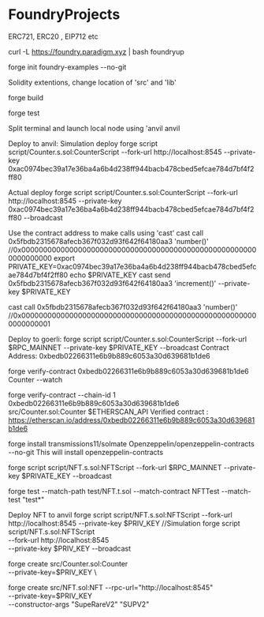 # FoundryProjects

ERC721, ERC20 , EIP712 etc

curl -L https://foundry.paradigm.xyz | bash
foundryup

forge init foundry-examples --no-git

Solidity extentions, change location of 'src' and 'lib'

forge build

forge test

Split terminal and launch local node using 'anvil
anvil

Deploy to anvil:
Simulation deploy
forge script script/Counter.s.sol:CounterScript --fork-url http://localhost:8545 --private-key 0xac0974bec39a17e36ba4a6b4d238ff944bacb478cbed5efcae784d7bf4f2ff80

Actual deploy
forge script script/Counter.s.sol:CounterScript --fork-url http://localhost:8545 --private-key 0xac0974bec39a17e36ba4a6b4d238ff944bacb478cbed5efcae784d7bf4f2ff80 --broadcast

Use the contract address to make calls using 'cast'
cast call 0x5fbdb2315678afecb367f032d93f642f64180aa3 'number()' //0x0000000000000000000000000000000000000000000000000000000000000000
export PRIVATE_KEY=0xac0974bec39a17e36ba4a6b4d238ff944bacb478cbed5efcae784d7bf4f2ff80
echo $PRIVATE_KEY
cast send 0x5fbdb2315678afecb367f032d93f642f64180aa3 'increment()' --private-key $PRIVATE_KEY

cast call 0x5fbdb2315678afecb367f032d93f642f64180aa3 'number()' //0x0000000000000000000000000000000000000000000000000000000000000001

Deploy to goerli:
forge script script/Counter.s.sol:CounterScript --fork-url $RPC_MAINNET --private-key $PRIVATE_KEY --broadcast
Contract Address: 0xbedb02266311e6b9b889c6053a30d639681b1de6

forge verify-contract 0xbedb02266311e6b9b889c6053a30d639681b1de6 Counter --watch

forge verify-contract --chain-id 1 0xbedb02266311e6b9b889c6053a30d639681b1de6 src/Counter.sol:Counter $ETHERSCAN_API
Verified contract : https://etherscan.io/address/0xbedb02266311e6b9b889c6053a30d639681b1de6

forge install transmissions11/solmate Openzeppelin/openzeppelin-contracts --no-git
This will install openzeppelin-contracts

forge script script/NFT.s.sol:NFTScript --fork-url $RPC_MAINNET --private-key $PRIVATE_KEY --broadcast

forge test --match-path test/NFT.t.sol --match-contract NFTTest --match-test "test\*"

Deploy NFT to anvil
forge script script/NFT.s.sol:NFTScript --fork-url http://localhost:8545 --private-key $PRIV_KEY //Simulation
forge script script/NFT.s.sol:NFTScript \
--fork-url http://localhost:8545 \
--private-key $PRIV_KEY --broadcast

forge create src/Counter.sol:Counter \
 --private-key=$PRIV_KEY \

forge create src/NFT.sol:NFT --rpc-url="http://localhost:8545" \
--private-key=$PRIV_KEY \
--constructor-args "SupeRareV2" "SUPV2"
